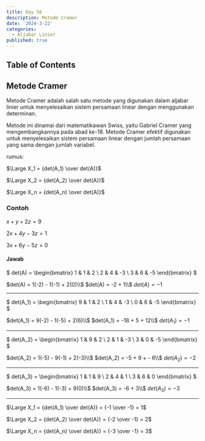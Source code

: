 ```yaml
---
title: Day 56
description: Metode Cramer
date: '2024-3-22'
categories:
  - Aljabar Linier
published: true
---
```


## Table of Contents

## Metode Cramer

Metode Cramer adalah salah satu metode yang digunakan dalam aljabar linier untuk menyelesaikan sistem persamaan linear dengan menggunakan determinan.

Metode ini dinamai dari matematikawan Swiss, yaitu Gabriel Cramer yang mengembangkannya pada abad ke-18. Metode Cramer efektif digunakan untuk menyelesaikan sistem persamaan linear dengan jumlah persamaan yang sama dengan jumlah variabel.

rumus:

$\Large X_1 = {det(A_1) \over det(A)}$

$\Large X_2 = {det(A_2) \over det(A)}$

$\Large X_n = {det(A_n) \over det(A)}$

### Contoh

$x + y + 2z = 9$

$2x + 4y - 3z = 1$

$3x + 6y - 5z = 0$

#### Jawab

$
det(A) = 
\begin{bmatrix}
1 & 1 & 2 \\
2 & 4 & -3 \\
3 & 6 & -5
\end{bmatrix}
$

$det(A) = 1(-2) - 1(-1) + 2(0)\\$
$det(A) = -2 + 1\\$
$det(A) = -1$

<hr />

$
det(A_1) = 
\begin{bmatrix}
9 & 1 & 2 \\
1 & 4 & -3 \\
0 & 6 & -5
\end{bmatrix}
$

$det(A_1) = 9(-2) - 1(-5) + 2(6)\\$
$det(A_1) = -18 + 5 + 12\\$
$det(A_1) = -1$

<hr />

$
det(A_2) = 
\begin{bmatrix}
1 & 9 & 2 \\
2 & 1 & -3 \\
3 & 0 & -5
\end{bmatrix}
$

$det(A_2) = 1(-5) - 9(-1) + 2(-3)\\$
$det(A_2) = -5 + 9 + - 6\\$
$det(A_2) = -2$

<hr />

$
det(A_3) = 
\begin{bmatrix}
1 & 1 & 9 \\
2 & 4 & 1 \\
3 & 6 & 0
\end{bmatrix}
$

$det(A_3) = 1(-6) - 1(-3) + 9(0)\\$
$det(A_3) = -6 + 3\\$
$det(A_3) = -3$

<hr />

$\Large X_1 = {det(A_1) \over det(A)} = {-1 \over -1} = 1$

$\Large X_2 = {det(A_2) \over det(A)} = {-2 \over -1} = 2$

$\Large X_n = {det(A_n) \over det(A)} = {-3 \over -1} = 3$
